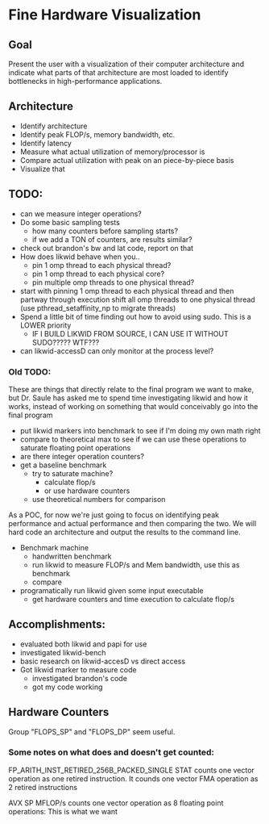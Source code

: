 # Fine Hardware Visualization
## Goal
Present the user with a visualization of their computer architecture and
indicate what parts of that architecture are most loaded to identify
bottlenecks in high-performance applications.

## Architecture
 - Identify architecture
 - Identify peak FLOP/s, memory bandwidth, etc.
 - Identify latency
 - Measure what actual utilization of memory/processor is
 - Compare actual utilization with peak on an piece-by-piece basis
 - Visualize that

## TODO:
 - can we measure integer operations?
 - Do some basic sampling tests
	 - how many counters before sampling starts?
	 - if we add a TON of counters, are results similar?
 - check out brandon's bw and lat code, report on that
 - How does likwid behave when you..
 	- pin 1 omp thread to each physical thread? 
 	- pin 1 omp thread to each physical core?
 	- pin multiple omp threads to one physical thread?
  - start with pinning 1 omp thread to each physical thread and then partway
    through execution shift all omp threads to one physical thread (use
    pthread_setaffinity_np to migrate threads)
 - Spend a little bit of time finding out how to avoid using sudo. This is a
   LOWER priority
	 - IF I BUILD LIKWID FROM SOURCE, I CAN USE IT WITHOUT SUDO????? WTF???
 -  can likwid-accessD can only monitor at the process level?

### Old TODO:
These are things that directly relate to the final program we want to make, but
Dr. Saule has asked me to spend time investigating likwid and how it works,
instead of working on something that would conceivably go into the final
program

 - put likwid markers into benchmark to see if I'm doing my own math right
 - compare to theoretical max to see if we can use these operations to saturate
   floating point operations
 - are there integer operation counters?
 - get a baseline benchmark
   - try to saturate machine?
     - calculate flop/s
     - or use hardware counters
   - use theoretical numbers for comparison

As a POC, for now we're just going to focus on identifying peak performance and
actual performance and then comparing the two. We will hard code an
architecture and output the results to the command line. 

 - Benchmark machine
   - handwritten benchmark
   - run likwid to measure FLOP/s and Mem bandwidth, use this as benchmark
   - compare
 - programatically run likwid given some input executable
   - get hardware counters and time execution to calculate flop/s

## Accomplishments:
 - evaluated both likwid and papi for use
 - investigated likwid-bench
 - basic research on likwid-accesD vs direct access
 - Got likwid marker to measure code
   - investigated brandon's code
   - got my code working

## Hardware Counters
Group "FLOPS_SP" and "FLOPS_DP" seem useful.

### Some notes on what does and doesn't get counted:
FP_ARITH_INST_RETIRED_256B_PACKED_SINGLE STAT counts one vector operation as
one retired instruction. 
It counds one vector FMA operation as 2 retired instructions

AVX SP MFLOP/s counts one vector operation as 8 floating point operations: This
is what we want
